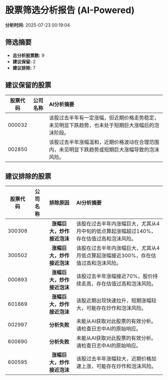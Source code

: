 # 股票筛选分析报告 (AI-Powered)

**分析时间:** 2025-07-23 00:19:04

## 筛选摘要

- **总分析股票数:** 9
- **建议保留:** 2
- **建议排除:** 7

## 建议保留的股票

| 股票代码 | 公司名称 | AI分析摘要 |
|:---:|:---:|:---|
| 000032 |  | 该股过去半年有一定涨幅，但近期价格走势稳定，未见明显下跌趋势，也未处于短期巨大涨幅后的泡沫阶段。 |
| 002850 |  | 该股过去半年涨幅温和，近期价格波动在合理范围内，未见明显下跌趋势或短期巨大涨幅导致的泡沫风险。 |

## 建议排除的股票

| 股票代码 | 公司名称 | 排除原因 | AI分析摘要 |
|:---:|:---:|:---:|:---|
| 300308 |  | **涨幅巨大，炒作接近泡沫** | 该股在过去半年内涨幅巨大，尤其从4月中旬的低点算起涨幅超过140%，存在估值过高和泡沫风险。 |
| 300502 |  | **涨幅巨大，炒作接近泡沫** | 该股在过去半年内涨幅巨大，尤其从4月低点算起涨幅接近300%，存在估值过高和泡沫风险。 |
| 000893 |  | **涨幅巨大，炒作接近泡沫** | 该股过去半年涨幅接近70%，股价持续走高，存在估值过高和泡沫风险。 |
| 601669 |  | **涨幅巨大，炒作接近泡沫** | 该股近期出现快速拉升，短期涨幅较大，可能存在炒作和泡沫风险。 |
| 002997 |  | **分析失败** | 未能从AI获取对此股票的有效分析。请检查日志中AI的原始响应。 |
| 600690 |  | **分析失败** | 未能从AI获取对此股票的有效分析。请检查日志中AI的原始响应。 |
| 600595 |  | **涨幅巨大，炒作接近泡沫** | 该股过去半年涨幅较大，近期价格加速上涨，可能存在炒作和泡沫风险。 |

